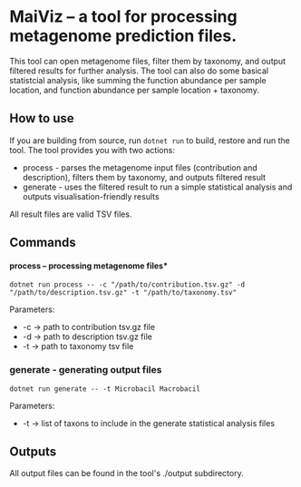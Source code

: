 # MaiViz – a tool for processing metagenome prediction files.

This tool can open metagenome files, filter them by taxonomy, and output filtered results for further analysis. The tool can also do some basical statistcial analysis, like summing the function abundance per sample location, and function abundance per sample location + taxonomy.

## How to use

If you are building from source, run `dotnet run` to build, restore and run the tool. The tool provides you with two actions:

- process - parses the metagenome input files (contribution and description), filters them by taxonomy, and outputs filtered result
- generate - uses the filtered result to run a simple statistical analysis and outputs visualisation-friendly results

All result files are valid TSV files.

## Commands

#### process – processing metagenome files*

`dotnet run process -- -c "/path/to/contribution.tsv.gz" -d "/path/to/description.tsv.gz" -t "/path/to/taxonomy.tsv"`

Parameters:

- -c -> path to contribution tsv.gz file
- -d -> path to description tsv.gz file
- -t -> path to taxonomy tsv file

### generate - generating output files

`dotnet run generate -- -t Microbacil Macrobacil`

Parameters:
- -t -> list of taxons to include in the generate statistical analysis files

## Outputs

All output files can be found in the tool's ./output subdirectory.
